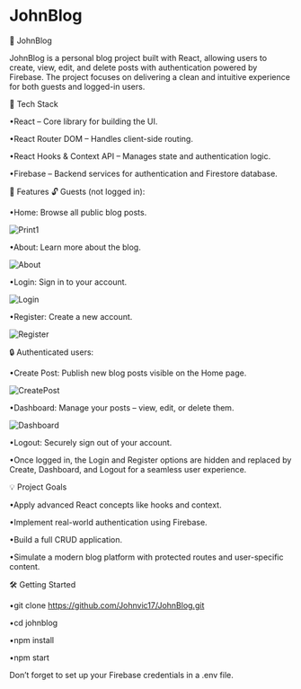 # JohnBlog
📝 JohnBlog

JohnBlog is a personal blog project built with React, allowing users to create, view, edit, and delete posts with authentication powered by Firebase. The project focuses on delivering a clean and intuitive experience for both guests and logged-in users.

🚀 Tech Stack

  •React – Core library for building the UI.
  
  •React Router DOM – Handles client-side routing.
  
  •React Hooks & Context API – Manages state and authentication logic.
  
  •Firebase – Backend services for authentication and Firestore database.

📄 Features
🔓 Guests (not logged in):

  •Home: Browse all public blog posts.

![Print1](https://github.com/user-attachments/assets/95afd942-c3ba-4d0a-a969-31b79724349f)

  •About: Learn more about the blog.

![About](https://github.com/user-attachments/assets/1171150d-2f4d-4ef9-b5e1-ac31e315e799)

  •Login: Sign in to your account.

![Login](https://github.com/user-attachments/assets/4e78a641-bd2d-436d-89da-f6ec8e6273fe)

  •Register: Create a new account.

![Register](https://github.com/user-attachments/assets/f41d16de-e166-43bb-8e4d-b705463925c0)

🔒 Authenticated users:

  •Create Post: Publish new blog posts visible on the Home page.

![CreatePost](https://github.com/user-attachments/assets/70351282-2dd9-4345-bf02-28664c5bbde4)

  •Dashboard: Manage your posts – view, edit, or delete them.

![Dashboard](https://github.com/user-attachments/assets/0c03f96d-c828-477a-acdf-9a409ad8d6e7)

  •Logout: Securely sign out of your account.
  
  •Once logged in, the Login and Register options are hidden and replaced by Create, Dashboard, and Logout for a seamless user experience.

💡 Project Goals

  •Apply advanced React concepts like hooks and context.
  
  •Implement real-world authentication using Firebase.
  
  •Build a full CRUD application.
  
  •Simulate a modern blog platform with protected routes and user-specific content.

🛠️ Getting Started

  •git clone https://github.com/Johnvic17/JohnBlog.git
  
  •cd johnblog
  
  •npm install
  
  •npm start

Don’t forget to set up your Firebase credentials in a .env file.
